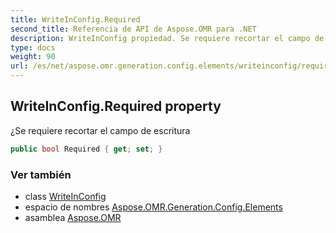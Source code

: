 ```yaml
---
title: WriteInConfig.Required
second_title: Referencia de API de Aspose.OMR para .NET
description: WriteInConfig propiedad. Se requiere recortar el campo de escritura
type: docs
weight: 90
url: /es/net/aspose.omr.generation.config.elements/writeinconfig/required/
---
```

## WriteInConfig.Required property

¿Se requiere recortar el campo de escritura

```csharp
public bool Required { get; set; }
```

### Ver también

* class [WriteInConfig](../)
* espacio de nombres [Aspose.OMR.Generation.Config.Elements](../../writeinconfig/)
* asamblea [Aspose.OMR](../../../)


